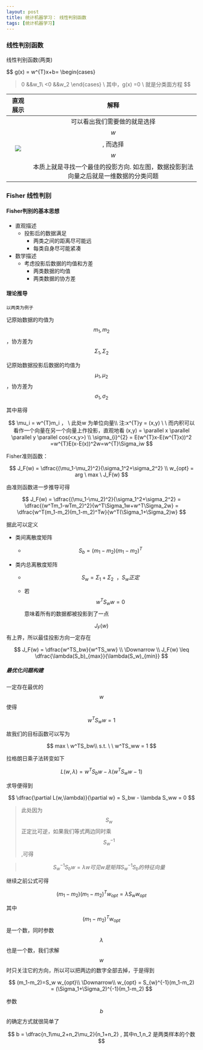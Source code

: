 ```yaml
---
layout: post
title: 统计机器学习： 线性判别函数
tags: [统计机器学习]
---
```




### 线性判别函数

线性判别函数(两类)


$$
g(x) = w^{T}x+b=
\begin{cases}
 >0 &&w_1\\
 <0 &&w_2
\end{cases}
\\
其中，g(x) =0 \ 就是分类面方程
$$


|                   直观展示                   |                    解释                    |
| :--------------------------------------: | :--------------------------------------: |
| ![](http://ww4.sinaimg.cn/large/801b780ajw1f8s30lggioj20uo0jiq4c.jpg) | 可以看出我们需要做的就是选择$$w$$, 而选择$$w$$本质上就是寻找一个最佳的投影方向. 如左图，数据投影到法向量之后就是一维数据的分类问题 |



### Fisher 线性判别

#### Fisher判别的基本思想

- 直观描述
  - 投影后的数据满足
    - 两类之间的距离尽可能远
    - 每类自身尽可能紧凑
- 数学描述
  - 考虑投影后数据的均值和方差
    - 两类数据的均值
    - 两类数据的协方差

#### 理论推导

`以两类为例子`

记原始数据的均值为$$m_1,m_2$$，协方差为$$\Sigma_1,\Sigma_2$$ 

记原始数据投影后数据的均值为$$\mu_1,\mu_2$$，协方差为$$\sigma_1,\sigma_2$$



其中易得


$$
\mu_i = w^{T}m_i   ， \ 此处w 为单位向量\\
注:x^{T}y = (x,y) \ \  而内积可以看作一个向量在另一个向量上作投影，直观地看 (x,y) = \parallel x \parallel \parallel y \parallel cos(<x,y>)
\\
\sigma_{i}^{2} = E(w^{T}x-E(w^{T}x))^2 =w^{T}E(x-E(x))^2w=w^{T}\Sigma_iw
$$



Fisher准则函数：


$$
J_F(w) = \dfrac{(\mu_1-\mu_2)^2}{\sigma_1^2+\sigma_2^2}
\\
w_{opt} = arg \ max  \ J_F(w)
$$



由准则函数进一步推导可得


$$
J_F(w) = \dfrac{(\mu_1-\mu_2)^2}{\sigma_1^2+\sigma_2^2} = \dfrac{(w^Tm_1-wTm_2)^2}{w^T\Sigma_1w+w^T\Sigma_2w} = \dfrac{w^T(m_1-m_2)(m_1-m_2)^Tw}{w^T(\Sigma_1+\Sigma_2)w}
$$


据此可以定义

- 类间离散度矩阵

  - $$
    S_b = (m_1-m_2)(m_1-m_2)^T
    $$

- 类内总离散度矩阵

  - $$
    S_w=\Sigma_1+\Sigma_2 \ \ ，S_w正定
    $$
    
  
  - 若$$w^TS_ww=0$$意味着所有的数据都被投影到了一点






$$J_F(w)$$有上界，所以最佳投影方向一定存在


$$
J_F(w) = \dfrac{w^TS_bw}{w^TS_ww}
\\
\Downarrow
\\
J_F(w) \leq \dfrac{\lambda(S_b)_{max}}{\lambda(S_w)_{min}}
$$



##### 最优化问题构建



一定存在最优的$$w$$使得


$$
w^TS_ww=1
$$


故我们的目标函数可以写为


$$
max \ w^TS_bw\\
s.t. \ \ w^TS_ww = 1
$$


拉格朗日乘子法转变如下

$$
L(w,\lambda) = w^TS_bw- \lambda(w^TS_ww-1)
$$


求导便得到

$$
\dfrac{\partial L(w,\lambda)}{\partial w} = S_bw - \lambda S_ww = 0
$$



> 此处因为$$S_w$$正定比可逆，如果我们等式两边同时乘$$S_{w}^{-1}$$,可得


> $$
> S_{w}^{-1}S_bw=\lambda w 　可见w是矩阵S_{w}^{-1}S_b的特征向量
> $$
>



继续之前公式可得


$$
(m_1-m_2)(m_1-m_2)^{T}w _{opt}= \lambda S_w w_{opt}
$$


其中$$(m_1-m_2)^Tw_{opt}$$是一个数，同时参数$$\lambda$$也是一个数，我们求解$$w$$时只关注它的方向，所以可以把两边的数字全部去掉，于是得到


$$
(m_1-m_2)=S_w w_{opt}\\
\Downarrow\\
w_{opt} = S_{w}^{-1}(m_1-m_2) = (\Sigma_1+\Sigma_2)^{-1}(m_1-m_2)
$$



参数$$b$$的确定方式就很简单了


$$
b = \dfrac{n_1\mu_2+n_2\mu_2}{n_1+n_2} , 其中n_1,n_2 是两类样本的个数
$$

